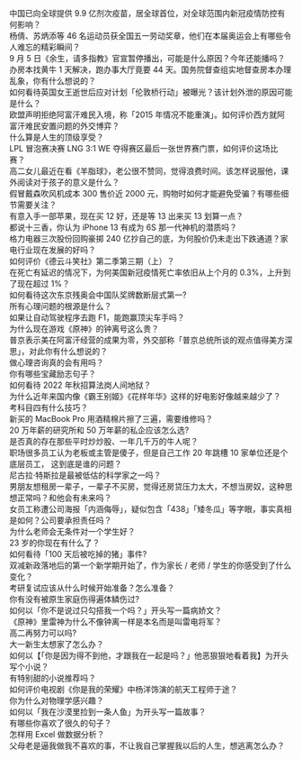 中国已向全球提供 9.9 亿剂次疫苗，居全球首位，对全球范围内新冠疫情防控有何影响？  
杨倩、苏炳添等 46 名运动员获全国五一劳动奖章，他们在本届奥运会上有哪些令人难忘的精彩瞬间？  
9 月 5 日《余生，请多指教》官宣暂停播出，可能是什么原因？今年还能播吗？  
办房本找黄牛 1 天解决，跑办事大厅竟要 44 天。国务院督查组实地督查房本办理乱象，你有什么想说的？  
如何看待英国女王逝世后应对计划「伦敦桥行动」被曝光？该计划外泄的原因可能是什么？  
欧盟声明拒绝阿富汗难民入境，称「2015 年情况不能重演」。如何评价西方就阿富汗难民安置问题的外交博弈？  
什么算是人生的顶级享受？  
LPL 冒泡赛决赛 LNG 3:1 WE 夺得赛区最后一张世界赛门票，如何评价这场比赛？  
高二女儿最近在看《羊脂球》，老公很不赞同，觉得浪费时间。该怎样说服他，课外阅读对于孩子的意义是什么？  
假冒戴森吹风机成本 300 售价近 2000 元，购物时如何才能避免受骗？有哪些细节需要关注？  
有意入手一部苹果，现在买 12 好，还是等 13 出来买 13 划算一点？  
都说十三香，你认为 iPhone 13 有成为 6S 那一代神机的潜质吗？  
格力电器三次股份回购豪掷 240 亿抄自己的底，为何股价仍未走出下跌通道？家电行业现在发展的好吗？  
如何评价《德云斗笑社》第二季第三期（上）？  
在死亡有延迟的情况下，为何美国新冠疫情死亡率依旧从上个月的 0.3%，上升到了现在超过 1%？  
如何看待这次东京残奥会中国队奖牌数断层式第一?  
所有心理问题的根源是什么？  
如果让自动驾驶程序去跑 F1，能跑赢顶尖车手吗？  
为什么现在游戏《原神》的钟离号这么贵？  
普京表示美在阿富汗经营的成果为零，外交部称「普京总统所谈的观点值得美方深思」，对此你有什么想说的？  
做心理咨询真的会有用吗？  
你有哪些宝藏励志句子？  
如何看待 2022 年秋招算法岗人间地狱？  
为什么近年来国内像《霸王别姬》《花样年华》这样的好电影好像越来越少了？  
考科目四有什么技巧？  
新买的 MacBook Pro 用酒精棉片擦了三遍，需要维修吗？  
20 万年薪的研究所和 50 万年薪的私企应该怎么选?  
是否真的存在那些平时炒炒股、一年几千万的牛人呢？  
职场很多员工认为老板或主管是傻子，但是自己工作 20 年跳槽 10 家单位还是个底层员工， 这到底是谁的问题？  
尼古拉·特斯拉是最被低估的科学家之一吗？  
男朋友想租房一辈子，一辈子不买房，觉得还房贷压力太大，不想当房奴，这种思想正常吗？和他会有未来吗？  
女员工称遭公司海报「内涵侮辱」，疑似包含「438」「矮冬瓜」等字眼，事实真相是如何？公司要承担责任吗？  
为什么老师会无条件对一个学生好？  
23 岁的你现在有什么了？  
如何看待「100 天后被吃掉的猪」事件?  
双减新政落地后的第一个新学期开始了，作为家长 / 老师 / 学生的你感受到了什么变化？  
考研复试应该从什么时候开始准备？怎么准备？  
你有没有被原生家庭伤得遍体鳞伤过?  
如何以「你不是说过只勾搭我一个吗？」开头写一篇病娇文？  
《原神》里雷神为什么不像钟离一样是本名而是叫雷电将军？  
高二再努力可以吗?  
大一新生太想家了怎么办？  
如何以【「你是因为得不到他，才跟我在一起是吗？」他恶狠狠地看着我】为开头写个小说？  
有特别甜的小说推荐吗？  
如何评价电视剧《你是我的荣耀》中杨洋饰演的航天工程师于途？  
你为什么对物理学感兴趣？  
如何以「我在沙漠里捡到一条人鱼」为开头写一篇故事？  
有哪些你喜欢了很久的句子？  
怎样用 Excel 做数据分析？  
父母老是逼我做我不喜欢的事，不让我自己掌握我以后的人生，想逃离怎么办？  
